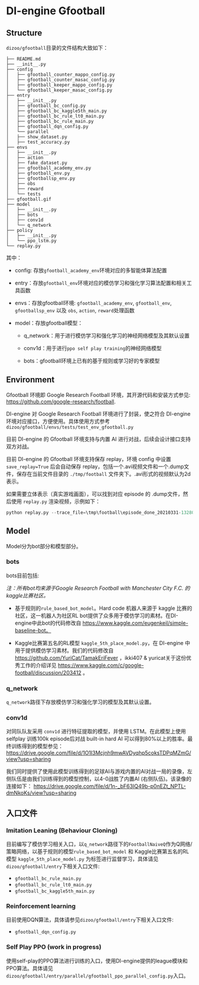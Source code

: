 # DI-engine Gfootball


## Structure

``dizoo/gfootball``目录的文件结构大致如下：

```
├── README.md
├── __init__.py
├── config
│   ├── gfootball_counter_mappo_config.py
│   ├── gfootball_counter_masac_config.py
│   ├── gfootball_keeper_mappo_config.py
│   └── gfootball_keeper_masac_config.py
├── entry
│   ├── __init__.py
│   ├── gfootball_bc_config.py
│   ├── gfootball_bc_kaggle5th_main.py
│   ├── gfootball_bc_rule_lt0_main.py
│   ├── gfootball_bc_rule_main.py
│   ├── gfootball_dqn_config.py
│   └── parallel
│   ├── show_dataset.py
│   ├── test_accuracy.py
├── envs
│   ├── __init__.py
│   ├── action
│   ├── fake_dataset.py
│   ├── gfootball_academy_env.py
│   ├── gfootball_env.py
│   ├── gfootballsp_env.py
│   ├── obs
│   ├── reward
│   └── tests
├── gfootball.gif
├── model
│   ├── __init__.py
│   ├── bots
│   ├── conv1d
│   └── q_network
├── policy
│   ├── __init__.py
│   └── ppo_lstm.py
└── replay.py
```


其中：

- config: 存放``gfootball_academy_env``环境对应的多智能体算法配置

- entry：存放``gfootball_env``环境对应的模仿学习和强化学习算法配置和相关工具函数

- envs：存放gfootball环境: ``gfootball_academy_env``, ``gfootball_env``, ``gfootballsp_env`` 以及 ``obs``, ``action``, ``reward``处理函数

- model：存放gfootball模型：

  - q_network：用于进行模仿学习和强化学习的神经网络模型及其默认设置

  - conv1d：用于进行``ppo self play training``的神经网络模型

  - bots：gfootball环境上已有的基于规则或学习好的专家模型



## Environment

Gfootball 环境即 Google Research Football 环境，其开源代码和安装方式参见: https://github.com/google-research/football.

DI-engine 对 Google Research Football 环境进行了封装，使之符合 DI-engine 环境对应接口，方便使用。具体使用方式参考 ``dizoo/gfootball/envs/tests/test_env_gfootball.py`` 

目前 DI-engine 的 Gfootball 环境支持与内置 AI 进行对战，后续会设计接口支持双方对战。

目前 DI-engine 的 Gfootball 环境支持保存 replay，环境 config 中设置 ``save_replay=True`` 后会自动保存 replay，包括一个.avi视频文件和一个.dump文件，保存在当前文件目录的 ``./tmp/football`` 文件夹下。.avi形式的视频默认为2d表示。



如果需要立体表示（真实游戏画面），可以找到对应 episode 的 .dump文件，然后使用 ``replay.py`` 渲染视频，示例如下：

```python
python replay.py --trace_file=\tmp\football\episode_done_20210331-132800614938.dump
```



## Model

Model分为bot部分和模型部分。

### bots

bots目前包括:

*注：所有bot均来源于Google Research Football with Manchester City F.C. 的kaggle比赛社区。*

- 基于规则的`rule_based_bot_model`。Hard code 机器人来源于 kaggle 比赛的社区，这一机器人为社区RL bot提供了众多用于模仿学习的素材。在DI-engine中此bot的代码修改自 https://www.kaggle.com/eugenkeil/simple-baseline-bot。
  
- Kaggle比赛第五名的RL模型 ``kaggle_5th_place_model.py``，在 DI-engine 中用于提供模仿学习素材。我们的代码修改自 https://github.com/YuriCat/TamakEriFever ，ikki407 & yuricat关于这份优秀工作的介绍详见 https://www.kaggle.com/c/google-football/discussion/203412 。

### q_network

``q_network``路径下存放模仿学习和强化学习的模型及其默认设置。

### conv1d

对同队队友采用 ``conv1d`` 进行特征提取的模型，并使用 LSTM。在此模型上使用 selfplay 训练100k episode后对战 built-in hard AI 可以得到80%以上的胜率。最终训练得到的模型参见：https://drive.google.com/file/d/1O1I3Mcjnh9mwAVDyqhp5coksTDPqMZmG/view?usp=sharing

我们同时提供了使用此模型训练得到的足球AI与游戏内置的AI对战一局的录像，左侧队伍是由我们训练得到的模型控制，以4-0战胜了内置AI (右侧队伍)。该录像的连接如下：
https://drive.google.com/file/d/1n-_bF63IQ49b-p0nEZt_NPTL-dmNkoKs/view?usp=sharing

## 入口文件

### Imitation Leaning (Behaviour Cloning)

目前编写了模仿学习相关入口，以``q_network``路径下的``FootballNaiveQ``作为Q网络/策略网络，以基于规则的模型``rule_based_bot_model`` 和 Kaggle比赛第五名的RL模型 ``kaggle_5th_place_model.py`` 为标签进行监督学习，具体请见`dizoo/gfootball/entry`下相关入口文件:

- `gfootball_bc_rule_main.py`
- `gfootball_bc_rule_lt0_main.py`
- `gfootball_bc_kaggle5th_main.py`

### Reinforcement learning

目前使用DQN算法，具体请参见`dizoo/gfootball/entry`下相关入口文件:
- `gfootball_dqn_config.py`

### Self Play PPO (work in progress)

使用self-play的PPO算法进行训练的入口，使用DI-engine提供的league模块和PPO算法。具体请见`dizoo/gfootball/entry/parallel/gfootball_ppo_parallel_config.py`入口。

